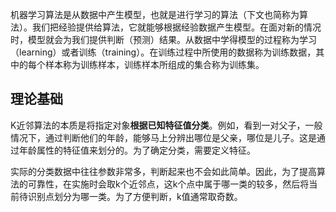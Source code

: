 机器学习算法是从数据中产生模型，也就是进行学习的算法（下文也简称为算法）。我们把经验提供给算法，它就能够根据经验数据产生模型。在面对新的情况时，模型就会为我们提供判断（预测）结果。从数据中学得模型的过程称为学习（learning）或者训练（training）。在训练过程中所使用的数据称为训练数据，其中的每个样本称为训练样本，训练样本所组成的集合称为训练集。
## 理论基础
K近邻算法的本质是将指定对象**根据已知特征值分类**。例如，看到一对父子，一般情况下，通过判断他们的年龄，能够马上分辨出哪位是父亲，哪位是儿子。这是通过年龄属性的特征值来划分的。为了确定分类，需要定义特征。

实际的分类数据中往往参数非常多，判断起来也不会如此简单。因此，为了提高算法的可靠性，在实施时会取k个近邻点，这k个点中属于哪一类的较多，然后将当前待识别点划分为哪一类。为了方便判断，k值通常取奇数。